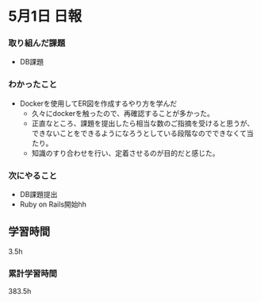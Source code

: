 #  5月1日 日報
###  取り組んだ課題
  * DB課題
  
### わかったこと
  * Dockerを使用してER図を作成するやり方を学んだ
    * 久々にdockerを触ったので、再確認することが多かった。
    * 正直なところ、課題を提出したら相当な数のご指摘を受けると思うが、できないことをできるようになろうとしている段階なのでできなくて当たり。
    * 知識のすり合わせを行い、定着させるのが目的だと感じた。

### 次にやること
  * DB課題提出
  * Ruby on Rails開始hh

##  学習時間

3.5h

###  累計学習時間

383.5h

